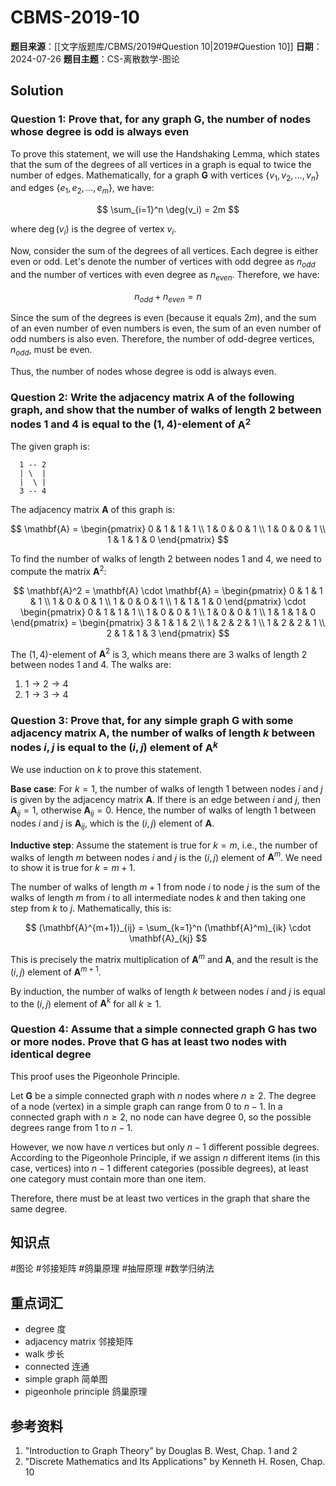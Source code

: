 # CBMS-2019-10

**题目来源**：[[文字版题库/CBMS/2019#Question 10|2019#Question 10]]
**日期**：2024-07-26
**题目主题**：CS-离散数学-图论

## Solution

### Question 1: Prove that, for any graph $\mathbf{G}$, the number of nodes whose degree is odd is always even

To prove this statement, we will use the Handshaking Lemma, which states that the sum of the degrees of all vertices in a graph is equal to twice the number of edges. Mathematically, for a graph $\mathbf{G}$ with vertices $\{v_1, v_2, \ldots, v_n\}$ and edges $\{e_1, e_2, \ldots, e_m\}$, we have:

$$
\sum_{i=1}^n \deg(v_i) = 2m
$$

where $\deg(v_i)$ is the degree of vertex $v_i$.

Now, consider the sum of the degrees of all vertices. Each degree is either even or odd. Let's denote the number of vertices with odd degree as $n_{odd}$ and the number of vertices with even degree as $n_{even}$. Therefore, we have:

$$
n_{odd} + n_{even} = n
$$

Since the sum of the degrees is even (because it equals $2m$), and the sum of an even number of even numbers is even, the sum of an even number of odd numbers is also even. Therefore, the number of odd-degree vertices, $n_{odd}$, must be even.

Thus, the number of nodes whose degree is odd is always even.

### Question 2: Write the adjacency matrix $\mathbf{A}$ of the following graph, and show that the number of walks of length 2 between nodes 1 and 4 is equal to the $(1,4)$-element of $\mathbf{A}^2$

The given graph is:

```
  1 -- 2
  | \  |
  |  \ |
  3 -- 4
```

The adjacency matrix $\mathbf{A}$ of this graph is:

$$
\mathbf{A} = \begin{pmatrix}
0 & 1 & 1 & 1 \\
1 & 0 & 0 & 1 \\
1 & 0 & 0 & 1 \\
1 & 1 & 1 & 0
\end{pmatrix}
$$

To find the number of walks of length 2 between nodes 1 and 4, we need to compute the matrix $\mathbf{A}^2$:

$$
\mathbf{A}^2 = \mathbf{A} \cdot \mathbf{A} = \begin{pmatrix}
0 & 1 & 1 & 1 \\
1 & 0 & 0 & 1 \\
1 & 0 & 0 & 1 \\
1 & 1 & 1 & 0
\end{pmatrix} \cdot \begin{pmatrix}
0 & 1 & 1 & 1 \\
1 & 0 & 0 & 1 \\
1 & 0 & 0 & 1 \\
1 & 1 & 1 & 0
\end{pmatrix}
= \begin{pmatrix}
3 & 1 & 1 & 2 \\
1 & 2 & 2 & 1 \\
1 & 2 & 2 & 1 \\
2 & 1 & 1 & 3
\end{pmatrix}
$$

The $(1,4)$-element of $\mathbf{A}^2$ is 3, which means there are 3 walks of length 2 between nodes 1 and 4. The walks are:

1. $1 \rightarrow 2 \rightarrow 4$
2. $1 \rightarrow 3 \rightarrow 4$

### Question 3: Prove that, for any simple graph $\mathbf{G}$ with some adjacency matrix $\mathbf{A}$, the number of walks of length $k$ between nodes $i, j$ is equal to the $(i,j)$ element of $\mathbf{A}^k$

We use induction on $k$ to prove this statement.

**Base case**: For $k=1$, the number of walks of length 1 between nodes $i$ and $j$ is given by the adjacency matrix $\mathbf{A}$. If there is an edge between $i$ and $j$, then $\mathbf{A}_{ij}=1$, otherwise $\mathbf{A}_{ij}=0$. Hence, the number of walks of length 1 between nodes $i$ and $j$ is $\mathbf{A}_{ij}$, which is the $(i,j)$ element of $\mathbf{A}$.

**Inductive step**: Assume the statement is true for $k = m$, i.e., the number of walks of length $m$ between nodes $i$ and $j$ is the $(i,j)$ element of $\mathbf{A}^m$. We need to show it is true for $k = m+1$.

The number of walks of length $m+1$ from node $i$ to node $j$ is the sum of the walks of length $m$ from $i$ to all intermediate nodes $k$ and then taking one step from $k$ to $j$. Mathematically, this is:

$$
(\mathbf{A}^{m+1})_{ij} = \sum_{k=1}^n (\mathbf{A}^m)_{ik} \cdot \mathbf{A}_{kj}
$$

This is precisely the matrix multiplication of $\mathbf{A}^m$ and $\mathbf{A}$, and the result is the $(i,j)$ element of $\mathbf{A}^{m+1}$.

By induction, the number of walks of length $k$ between nodes $i$ and $j$ is equal to the $(i,j)$ element of $\mathbf{A}^k$ for all $k \geq 1$.

### Question 4: Assume that a simple connected graph $\mathbf{G}$ has two or more nodes. Prove that $\mathbf{G}$ has at least two nodes with identical degree

This proof uses the Pigeonhole Principle.

Let $\mathbf{G}$ be a simple connected graph with $n$ nodes where $n \geq 2$. The degree of a node (vertex) in a simple graph can range from $0$ to $n-1$. In a connected graph with $n \geq 2$, no node can have degree 0, so the possible degrees range from $1$ to $n-1$.

 However, we now have $n$ vertices but only $n-1$ different possible degrees. According to the Pigeonhole Principle, if we assign $n$ different items (in this case, vertices) into $n-1$ different categories (possible degrees), at least one category must contain more than one item.

Therefore, there must be at least two vertices in the graph that share the same degree.

## 知识点

#图论 #邻接矩阵 #鸽巢原理 #抽屉原理 #数学归纳法

## 重点词汇

- degree 度
- adjacency matrix 邻接矩阵
- walk 步长
- connected 连通
- simple graph 简单图
- pigeonhole principle 鸽巢原理

## 参考资料

1. "Introduction to Graph Theory" by Douglas B. West, Chap. 1 and 2
2. "Discrete Mathematics and Its Applications" by Kenneth H. Rosen, Chap. 10
